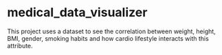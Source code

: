 # medical_data_visualizer

This project uses a dataset to see the correlation between weight, height, BMI, gender, smoking habits and how cardio lifestyle interacts with this attribute.
